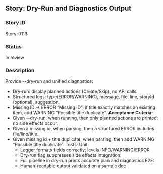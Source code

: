## Story: Dry-Run and Diagnostics Output

### Story ID

Story-0113

### Status

In review

### Description

Provide --dry-run and unified diagnostics:
- Dry-run: display planned actions (Create/Skip), no API calls.
- Structured logs: type(ERROR/WARNING), message, file, line, storyId (optional), suggestion.
- Missing ID → ERROR “Missing ID”; if title exactly matches an existing item, add WARNING “Possible title duplicate”.
  **Acceptance Criteria:**
- Given --dry-run, when running, then only planned actions are printed; no side effects occur.
- Given a missing id, when parsing, then a structured ERROR includes file/line/title.
- Given missing id + title duplicate, when parsing, then add WARNING “Possible title duplicate”.
  Tests:
  Unit:
  - Logger formats fields correctly; levels INFO/WARNING/ERROR
  - Dry-run flag suppresses side effects
    Integration:
  - Full pipeline in dry-run prints accurate plan and diagnostics
    E2E:
  - Human-readable output validated on a sample doc
